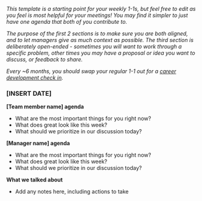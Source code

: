 _This template is a starting point for your weekly 1-1s, but feel free to edit as you feel is most helpful for your meetings! You may find it simpler to just have one agenda that both of you contribute to._

_The purpose of the first 2 sections is to make sure you are both aligned, and to let managers give as much context as possible. The third section is deliberately open-ended - sometimes you will want to work through a specific problem, other times you may have a proposal or idea you want to discuss, or feedback to share._

_Every ~6 months, you should swap your regular 1-1 out for a [career development check in](https://github.com/PostHog/meta/blob/main/.github/1-1-TEMPLATES/biannual-1-1-career-checkin.md)._

### [INSERT DATE]

**[Team member name] agenda**

- What are the most important things for you right now?
- What does great look like this week?
- What should we prioritize in our discussion today?
  
**[Manager name] agenda**

- What are the most important things for you right now?
- What does great look like this week?
- What should we prioritize in our discussion today?

**What we talked about**

- Add any notes here, including actions to take
